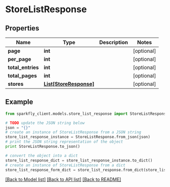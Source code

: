# StoreListResponse


## Properties
Name | Type | Description | Notes
------------ | ------------- | ------------- | -------------
**page** | **int** |  | [optional] 
**per_page** | **int** |  | [optional] 
**total_entries** | **int** |  | [optional] 
**total_pages** | **int** |  | [optional] 
**stores** | [**List[StoreResponse]**](StoreResponse.md) |  | [optional] 

## Example

```python
from sparkfly_client.models.store_list_response import StoreListResponse

# TODO update the JSON string below
json = "{}"
# create an instance of StoreListResponse from a JSON string
store_list_response_instance = StoreListResponse.from_json(json)
# print the JSON string representation of the object
print StoreListResponse.to_json()

# convert the object into a dict
store_list_response_dict = store_list_response_instance.to_dict()
# create an instance of StoreListResponse from a dict
store_list_response_form_dict = store_list_response.from_dict(store_list_response_dict)
```
[[Back to Model list]](../README.md#documentation-for-models) [[Back to API list]](../README.md#documentation-for-api-endpoints) [[Back to README]](../README.md)


